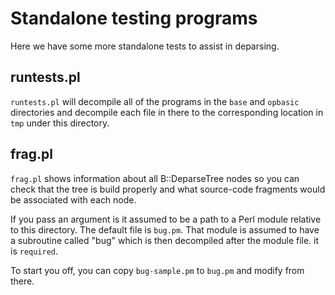 # Standalone testing programs

Here we have some more standalone tests to assist in deparsing.

## runtests.pl

`runtests.pl` will decompile all of the programs in the `base` and `opbasic` directories
and decompile each file in there to the corresponding location in `tmp` under this directory.

## frag.pl

`frag.pl` shows information about all B::DeparseTree nodes so you can check that the tree is build properly and what source-code fragments would be associated with each node.

If you pass an argument is it assumed to be a path to a Perl module
relative to this directory.  The default file is `bug.pm`. That module
is assumed to have a subroutine called "bug" which is then decompiled
after the module file. it is `required`.

To start you off, you can copy `bug-sample.pm` to `bug.pm` and modify from there.

